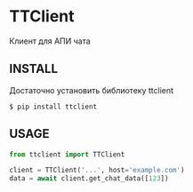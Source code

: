 # TTClient

Клиент для АПИ чата


## INSTALL

Достаточно установить библиотеку ttclient

```
$ pip install ttclient
```


## USAGE

```python
from ttclient import TTClient

client = TTClient('...', host='example.com')
data = await client.get_chat_data([123])
```
